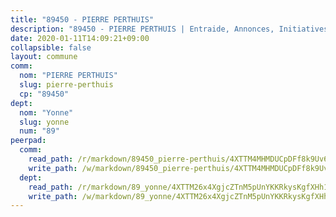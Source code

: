 ```yaml
---
title: "89450 - PIERRE PERTHUIS"
description: "89450 - PIERRE PERTHUIS | Entraide, Annonces, Initiatives"
date: 2020-01-11T14:09:21+09:00
collapsible: false
layout: commune
comm:
  nom: "PIERRE PERTHUIS"
  slug: pierre-perthuis
  cp: "89450"
dept:
  nom: "Yonne"
  slug: yonne
  num: "89"
peerpad:
  comm:
    read_path: /r/markdown/89450_pierre-perthuis/4XTTM4MHMDUCpDFf8k9Uv6hEKNzz8szAAcZSQ2KBrQimLqaET
    write_path: /w/markdown/89450_pierre-perthuis/4XTTM4MHMDUCpDFf8k9Uv6hEKNzz8szAAcZSQ2KBrQimLqaET-K3TgTxwfvnusnTmaK7H7YyPJ9vb4T538ex4Gs5D1RGaEafgYCxJBmPwhJ7UkBpPGe79wbYef153DqneStUgGReMAUcACavnaSmgicD6ntuW3v1mrucyjMpZWkaTNeMbbeNzehDP5
  dept:
    read_path: /r/markdown/89_yonne/4XTTM26x4XgjcZTnM5pUnYKKRkysKgfXHh1wiigoPHqn9LDKB
    write_path: /w/markdown/89_yonne/4XTTM26x4XgjcZTnM5pUnYKKRkysKgfXHh1wiigoPHqn9LDKB-K3TgU4xaMVqzoRnPJNyddApuMoWvJyHL35bzooauYvdhG3MLg3ikjpoueq9BDtqVP4hJBQxpPxix2gohzXyST9tZPnEkyXpDMdHiAFpx7EU6e8WgvFk7NPsBQepM8o13bG9dyqq7
---
```


